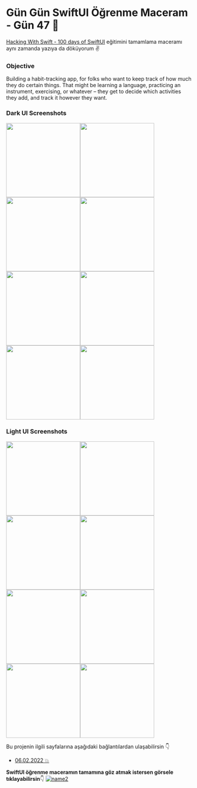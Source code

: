 # Gün Gün SwiftUI Öğrenme Maceram - Gün 47 🚀
[Hacking With Swift - 100 days of SwiftUI](https://www.hackingwithswift.com/100/swiftui) eğitimini tamamlama maceramı aynı zamanda yazıya da döküyorum ✌️

### Objective
Building a habit-tracking app, for folks who want to keep track of how much they do certain things. That might be learning a language, practicing an instrument, exercising, or whatever – they get to decide which activities they add, and track it however they want.

### Dark UI Screenshots
<img src="Screenshots/dark1.png" width="200" /><img src="Screenshots/dark2.png" width="200" /><img src="Screenshots/dark3.png" width="200" /><img src="Screenshots/dark4.png" width="200" />
<img src="Screenshots/dark5.png" width="200" /><img src="Screenshots/dark6.png" width="200" /><img src="Screenshots/dark7.png" width="200" /><img src="Screenshots/dark8.png" width="200" />

### Light UI Screenshots
<img src="Screenshots/light1.png" width="200" /><img src="Screenshots/light2.png" width="200" /><img src="Screenshots/light3.png" width="200" /><img src="Screenshots/light4.png" width="200" />
<img src="Screenshots/light5.png" width="200" /><img src="Screenshots/light6.png" width="200" /><img src="Screenshots/light7.png" width="200" /><img src="Screenshots/light8.png" width="200" />

Bu projenin ilgili sayfalarına aşağıdaki bağlantılardan ulaşabilirsin 👇
* [06.02.2022 💥](https://canbi.me/06-02-2022-cff1c734a8d74415b9657c9458ea8246)

**SwiftUI öğrenme maceramın tamamına göz atmak istersen görsele tıklayabilirsin**👇
[![name2](../Images/gungunswiftui.jpg)](https://canbi.me/gun-gun-swiftui-ogrenme-maceram)

